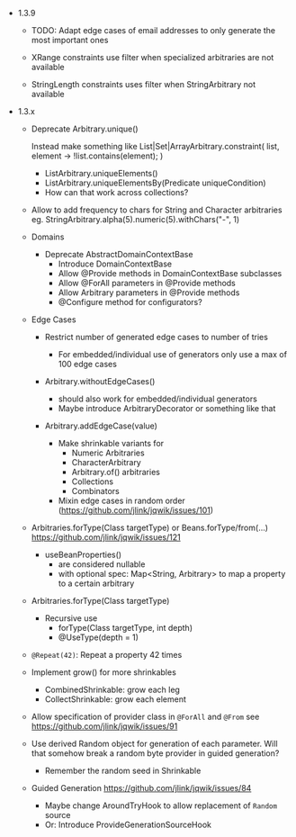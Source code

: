 - 1.3.9

    - TODO: Adapt edge cases of email addresses to only generate the most important ones

    - XRange constraints use filter when specialized arbitraries are not available

    - StringLength constraints uses filter when StringArbitrary not available

- 1.3.x

    - Deprecate Arbitrary.unique()
    
      Instead make something like List|Set|ArrayArbitrary.constraint(
        list, element -> !list.contains(element);
      ) 
        - ListArbitrary.uniqueElements()
        - ListArbitrary.uniqueElementsBy(Predicate<E> uniqueCondition)
        - How can that work across collections?

    - Allow to add frequency to chars for String and Character arbitraries
      eg. StringArbitrary.alpha(5).numeric(5).withChars("-", 1)

    - Domains
        - Deprecate AbstractDomainContextBase
            - Introduce DomainContextBase
            - Allow @Provide methods in DomainContextBase subclasses
            - Allow @ForAll parameters in @Provide methods
            - Allow Arbitrary<T> parameters in @Provide methods
            - @Configure method for configurators?

    - Edge Cases
    
        - Restrict number of generated edge cases to number of tries
            - For embedded/individual use of generators only use a max of 100 edge cases
        
        - Arbitrary.withoutEdgeCases() 
            - should also work for embedded/individual generators
            - Maybe introduce ArbitraryDecorator or something like that
        
        - Arbitrary.addEdgeCase(value) 
            - Make shrinkable variants for
                - Numeric Arbitraries
                - CharacterArbitrary
                - Arbitrary.of() arbitraries
                - Collections
                - Combinators
            - Mixin edge cases in random order (https://github.com/jlink/jqwik/issues/101)

    - Arbitraries.forType(Class<T> targetType) or Beans.forType/from(...)
      https://github.com/jlink/jqwik/issues/121
        - useBeanProperties()
            - are considered nullable
            - with optional spec: Map<String, Arbitrary> to map
              a property to a certain arbitrary

    - Arbitraries.forType(Class<T> targetType)
        - Recursive use
            - forType(Class<T> targetType, int depth)
            - @UseType(depth = 1)

    - `@Repeat(42)`: Repeat a property 42 times

    - Implement grow() for more shrinkables
        - CombinedShrinkable: grow each leg
        - CollectShrinkable: grow each element

    - Allow specification of provider class in `@ForAll` and `@From`
      see https://github.com/jlink/jqwik/issues/91

    - Use derived Random object for generation of each parameter.
      Will that somehow break a random byte provider in guided generation?
      - Remember the random seed in Shrinkable

    - Guided Generation
      https://github.com/jlink/jqwik/issues/84
      - Maybe change AroundTryHook to allow replacement of `Random` source
      - Or: Introduce ProvideGenerationSourceHook
      

